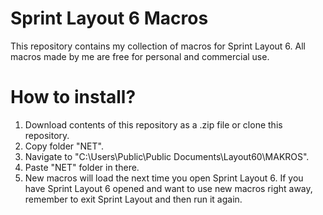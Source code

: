 # Sprint Layout 6 Macros

This repository contains my collection of macros for Sprint Layout 6. All macros made by me are free for personal and commercial use.

# How to install?

1. Download contents of this repository as a .zip file or clone this repository.
2. Copy folder "NET".
3. Navigate to "C:\Users\Public\Public Documents\Layout60\MAKROS".
4. Paste "NET" folder in there.
5. New macros will load the next time you open Sprint Layout 6. If you have Sprint Layout 6 opened and want to use new macros right away, remember to exit Sprint Layout and then run it again.
